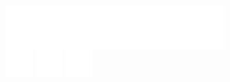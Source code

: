 <img align="left" src="animation.svg" /><br/><br/>

 <br>
 <br>
 <br>
 <a href="mailto:giacomovallorani@protonmail.com" title="email"><img src="email.svg"></a>
  <a href="https://www.linkedin.com/in/giacomovallorani" title="linkedin"><img src="linkedin.svg"></a>
   <a href="https://www.instagram.com/ilvallasc" title="instagram"><img src="instagram.svg"></a>
   
<!--
**Vallasc/Vallasc** is a ✨ _special_ ✨ repository because its `README.md` (this file) appears on your GitHub profile.

Here are some ideas to get you started:

- 🔭 I’m currently working on ...
- 🌱 I’m currently learning ...
- 👯 I’m looking to collaborate on ...
- 🤔 I’m looking for help with ...
- 💬 Ask me about ...
- 📫 How to reach me: ...
- 😄 Pronouns: ...
- ⚡ Fun fact: ...
-->
